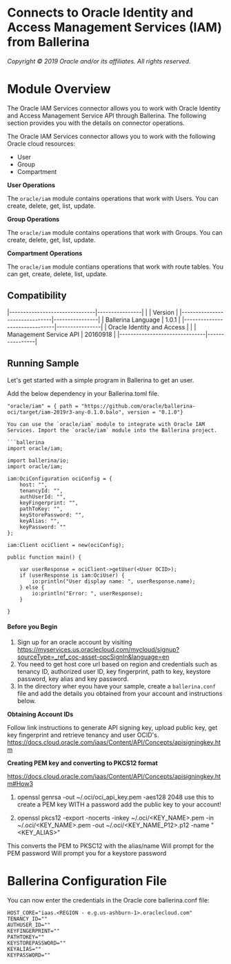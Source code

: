 # Connects to Oracle Identity and Access Management Services (IAM) from Ballerina

*Copyright © 2019 Oracle and/or its affiliates. All rights reserved.*

# Module Overview

The Oracle IAM Services connector allows you to work with Oracle Identity and Access Management Service API through Ballerina. The following section provides you with the details on connector operations.

The Oracle IAM Services connector allows you to work with the following Oracle cloud resources:
- User
- Group
- Compartment

**User Operations**

The `oracle/iam` module contains operations that work with Users. You can create, delete, get, list, update.

**Group Operations**

The `oracle/iam` module contains operations that work with Groups. You can create, delete, get, list, update.

**Compartment Operations**

The `oracle/iam` module contians operations that work with route tables. You can get, create, delete, list,  update.

## Compatibility
|-------------------------------|----------------|
|                               |    Version     |
|-------------------------------|----------------|
| Ballerina Language            |   1.0.1        |
|-------------------------------|----------------|
| Oracle Identity and Access    |                | 
| Management Service API        |   20160918     |
|-------------------------------|----------------|

## Running Sample

Let's get started with a simple program in Ballerina to get an user.

Add the below dependency in your Ballerina.toml file.

```[dependencies]
"oracle/iam" = { path = "https://github.com/oracle/ballerina-oci/target/iam-2019r3-any-0.1.0.balo", version = "0.1.0"}

You can use the `oracle/iam` module to integrate with Oracle IAM Services. Import the `oracle/iam` module into the Ballerina project.

```ballerina
import oracle/iam;
```

```ballerina
import ballerina/io;
import oracle/iam;

iam:OciConfiguration ociConfig = {
    host: "",
    tenancyId: "",
    authUserId: "",
    keyFingerprint: "",
    pathToKey: "",
    keyStorePassword: "",
    keyAlias: "",
    keyPassword: ""
};
   
iam:Client ociClient = new(ociConfig);

public function main() {

    var userResponse = ociClient->getUser(<User OCID>);
    if (userResponse is iam:OciUser) {
        io:println("User display name: ", userResponse.name);
    } else {
        io:println("Error: ", userResponse);
    }
    
}
```

#### Before you Begin

1. Sign up for an oracle account by visiting <https://myservices.us.oraclecloud.com/mycloud/signup?sourceType=_ref_coc-asset-opcSignIn&language=en>
2. You need to get host core url based on region and credentials such as tenancy ID, authorized user ID, key fingerprint, path to key, keystore password, key alias and key password.
3. In the directory wher eyou have your sample, create a `ballerina.conf` file and add the details you obtained from your account and instructions below.

**Obtaining Account IDs**

Follow link instructions to generate API signing key, upload public key, get key fingerprint and retrieve tenancy and user OCID's. 
https://docs.cloud.oracle.com/iaas/Content/API/Concepts/apisigningkey.htm

**Creating PEM key and converting to PKCS12 format**

https://docs.cloud.oracle.com/iaas/Content/API/Concepts/apisigningkey.htm#How3

1. openssl genrsa -out ~/.oci/oci_api_key.pem -aes128 2048
use this to create a PEM key WITH a password
add the public key to your account!

2. openssl pkcs12 -export -nocerts -inkey ~/.oci/<KEY_NAME>.pem -in ~/.oci/<KEY_NAME>.pem -out ~/.oci/<KEY_NAME_P12>.p12 -name "<KEY_ALIAS>"

This converts the PEM to PKSC12 with the alias/name
Will prompt for the PEM password
Will prompt you for a keystore password

# Ballerina Configuration File
You can now enter the credentials in the Oracle core ballerina.conf file:
```ballerina
HOST_CORE="iaas.<REGION - e.g.us-ashburn-1>.oraclecloud.com"
TENANCY_ID=""
AUTHUSER_ID=""
KEYFINGERPRINT=""
PATHTOKEY=""
KEYSTOREPASSWORD=""
KEYALIAS=""
KEYPASSWORD=""
```
